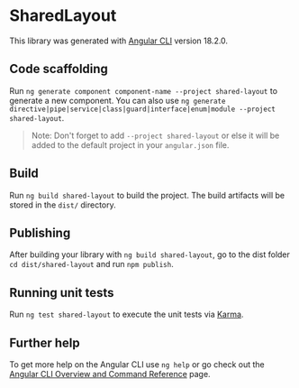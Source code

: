 # SharedLayout

This library was generated with [Angular CLI](https://github.com/angular/angular-cli) version 18.2.0.

## Code scaffolding

Run `ng generate component component-name --project shared-layout` to generate a new component. You can also use `ng generate directive|pipe|service|class|guard|interface|enum|module --project shared-layout`.
> Note: Don't forget to add `--project shared-layout` or else it will be added to the default project in your `angular.json` file. 

## Build

Run `ng build shared-layout` to build the project. The build artifacts will be stored in the `dist/` directory.

## Publishing

After building your library with `ng build shared-layout`, go to the dist folder `cd dist/shared-layout` and run `npm publish`.

## Running unit tests

Run `ng test shared-layout` to execute the unit tests via [Karma](https://karma-runner.github.io).

## Further help

To get more help on the Angular CLI use `ng help` or go check out the [Angular CLI Overview and Command Reference](https://angular.dev/tools/cli) page.

